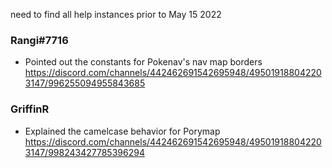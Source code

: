 need to find all help instances prior to May 15 2022

### Rangi#7716
* Pointed out the constants for Pokenav's nav map borders
https://discord.com/channels/442462691542695948/495019188042203147/996255094955843685

### GriffinR
* Explained the camelcase behavior for Porymap
https://discord.com/channels/442462691542695948/495019188042203147/998243427785396294



